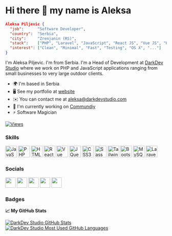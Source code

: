 Hi there 👋 my name is Aleksa
=======================

```json
Aleksa Piljevic {
  "job":      "Software Developer",
  "country":  "Serbia",
  "city":     "Zrenjanin (RS)",
  "stack":    ["PHP", "Laravel", "JavaScript", "React JS", "Vue JS", "HTML5", "CSS", "SASS", "MySQL", "SQL", "WordPress", "REST APIs", "..."],
  "interest": ["Clean", "Minimal", "Fast", "Testing", "OS X", "..."]
}
```

I'm Aleksa Piljevic. I'm from Serbia. I'm a Head of Development at [DarkDev Studio](https://darkdevstudio.com/) where we work on PHP and JavaScript applications ranging from small businesses to very large outdoor clients.

* 🌍  I'm based in Serbia
* 🖥️  See my portfolio at [website](http://aleksa.darkdevstudio.com)
* ✉️  You can contact me at [aleksa@darkdevstudio.com](mailto:aleksa@darkdevstudio.com)
* 🚀  I'm currently working on [Commundiy](http://commundiy.com)
* ⚡  Software Magician

<a href="https://www.github.com/special4code" target="_blank" rel="noreferrer">![Views](https://komarev.com/ghpvc/?username=special4code&style=for-the-badge&color=14b8a6&labelColor=1c1917&logo=github)</a>

### Skills

<p align="left">
<a href="https://developer.mozilla.org/en-US/docs/Web/JavaScript" target="_blank" rel="noreferrer"><img src="https://raw.githubusercontent.com/danielcranney/readme-generator/main/public/icons/skills/javascript-colored.svg" width="36" height="36" alt="JavaScript" /></a>
<a href="https://www.php.net/" target="_blank" rel="noreferrer"><img src="https://raw.githubusercontent.com/danielcranney/readme-generator/main/public/icons/skills/php-colored.svg" width="36" height="36" alt="PHP" /></a>
<a href="https://developer.mozilla.org/en-US/docs/Glossary/HTML5" target="_blank" rel="noreferrer"><img src="https://raw.githubusercontent.com/danielcranney/readme-generator/main/public/icons/skills/html5-colored.svg" width="36" height="36" alt="HTML5" /></a>
<a href="https://reactjs.org/" target="_blank" rel="noreferrer"><img src="https://raw.githubusercontent.com/danielcranney/readme-generator/main/public/icons/skills/react-colored.svg" width="36" height="36" alt="React" /></a>
<a href="https://vuejs.org/" target="_blank" rel="noreferrer"><img src="https://raw.githubusercontent.com/danielcranney/readme-generator/main/public/icons/skills/vuejs-colored.svg" width="36" height="36" alt="Vue" /></a>
<a href="https://jquery.com/" target="_blank" rel="noreferrer"><img src="https://raw.githubusercontent.com/danielcranney/readme-generator/main/public/icons/skills/jquery-colored.svg" width="36" height="36" alt="JQuery" /></a>
<a href="https://www.w3.org/TR/CSS/#css" target="_blank" rel="noreferrer"><img src="https://raw.githubusercontent.com/danielcranney/readme-generator/main/public/icons/skills/css3-colored.svg" width="36" height="36" alt="CSS3" /></a>
<a href="https://sass-lang.com/" target="_blank" rel="noreferrer"><img src="https://raw.githubusercontent.com/danielcranney/readme-generator/main/public/icons/skills/sass-colored.svg" width="36" height="36" alt="Sass" /></a>
<a href="https://tailwindcss.com/" target="_blank" rel="noreferrer"><img src="https://raw.githubusercontent.com/danielcranney/readme-generator/main/public/icons/skills/tailwindcss-colored.svg" width="36" height="36" alt="TailwindCSS" /></a>
<a href="https://getbootstrap.com/" target="_blank" rel="noreferrer"><img src="https://raw.githubusercontent.com/danielcranney/readme-generator/main/public/icons/skills/bootstrap-colored.svg" width="36" height="36" alt="Bootstrap" /></a>
<a href="https://www.mysql.com/" target="_blank" rel="noreferrer"><img src="https://raw.githubusercontent.com/danielcranney/readme-generator/main/public/icons/skills/mysql-colored.svg" width="36" height="36" alt="MySQL" /></a>
<a href="https://laravel.com/" target="_blank" rel="noreferrer"><img src="https://raw.githubusercontent.com/danielcranney/readme-generator/main/public/icons/skills/laravel-colored.svg" width="36" height="36" alt="Laravel" /></a>
</p>

### Socials

<p align="left"> <a href="https://www.dribbble.com/special4code" target="_blank" rel="noreferrer"><img src="https://raw.githubusercontent.com/danielcranney/readme-generator/main/public/icons/socials/dribbble.svg" width="32" height="32" /></a> <a href="https://www.facebook.com/alexa.piljevic" target="_blank" rel="noreferrer"><img src="https://raw.githubusercontent.com/danielcranney/readme-generator/main/public/icons/socials/facebook.svg" width="32" height="32" /></a> <a href="https://www.github.com/special4code" target="_blank" rel="noreferrer"><img src="https://raw.githubusercontent.com/danielcranney/readme-generator/main/public/icons/socials/github.svg" width="32" height="32" /></a> <a href="http://www.instagram.com/aleksa.piljevic" target="_blank" rel="noreferrer"><img src="https://raw.githubusercontent.com/danielcranney/readme-generator/main/public/icons/socials/instagram.svg" width="32" height="32" /></a> <a href="https://www.linkedin.com/in/aleksapiljevic" target="_blank" rel="noreferrer"><img src="https://raw.githubusercontent.com/danielcranney/readme-generator/main/public/icons/socials/linkedin.svg" width="32" height="32" /></a></p>

### Badges

<b>📈 My GitHub Stats</b>

<a href="https://github.com/special4code">
  <img align="top" src="https://github-readme-stats.vercel.app/api?username=special4code&hide=contribs&count_private=true&theme=dracula&show_icons=true" alt="DarkDev Studio GitHub Stats" />
</a>

<a href="https://github.com/special4code">
  <img align="top" src="https://github-readme-stats.vercel.app/api/top-langs/?username=special4code&count_private=true&theme=dracula&show_icons=true&hide=css&layout=compact&card_width=270" alt="DarkDev Studio Most Used GitHub Languages" />
</a>
